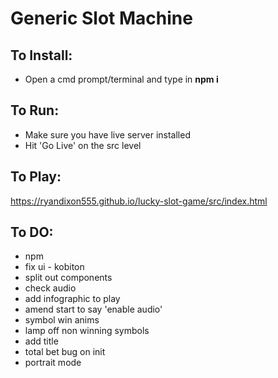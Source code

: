 # Generic Slot Machine

## To Install:
* Open a cmd prompt/terminal and type in **npm i**

## To Run:
* Make sure you have live server installed
* Hit 'Go Live' on the src level

## To Play:
https://ryandixon555.github.io/lucky-slot-game/src/index.html

## To DO:
* npm
* fix ui - kobiton
* split out components
* check audio
* add infographic to play
* amend start to say 'enable audio'
* symbol win anims
* lamp off non winning symbols
* add title
* total bet bug on init
* portrait mode